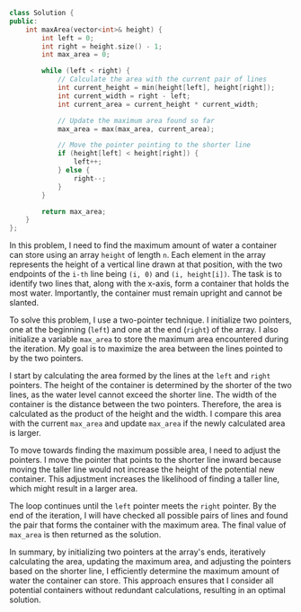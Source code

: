 ```cpp
class Solution {
public:
    int maxArea(vector<int>& height) {
        int left = 0; 
        int right = height.size() - 1;
        int max_area = 0;

        while (left < right) {
            // Calculate the area with the current pair of lines
            int current_height = min(height[left], height[right]);
            int current_width = right - left;
            int current_area = current_height * current_width;

            // Update the maximum area found so far
            max_area = max(max_area, current_area);

            // Move the pointer pointing to the shorter line
            if (height[left] < height[right]) {
                left++;
            } else {
                right--;
            }
        }

        return max_area;
    }
};
```

In this problem, I need to find the maximum amount of water a container can store using an array `height` of length `n`. Each element in the array represents the height of a vertical line drawn at that position, with the two endpoints of the `i-th` line being `(i, 0)` and `(i, height[i])`. The task is to identify two lines that, along with the x-axis, form a container that holds the most water. Importantly, the container must remain upright and cannot be slanted.

To solve this problem, I use a two-pointer technique. I initialize two pointers, one at the beginning (`left`) and one at the end (`right`) of the array. I also initialize a variable `max_area` to store the maximum area encountered during the iteration. My goal is to maximize the area between the lines pointed to by the two pointers.

I start by calculating the area formed by the lines at the `left` and `right` pointers. The height of the container is determined by the shorter of the two lines, as the water level cannot exceed the shorter line. The width of the container is the distance between the two pointers. Therefore, the area is calculated as the product of the height and the width. I compare this area with the current `max_area` and update `max_area` if the newly calculated area is larger.

To move towards finding the maximum possible area, I need to adjust the pointers. I move the pointer that points to the shorter line inward because moving the taller line would not increase the height of the potential new container. This adjustment increases the likelihood of finding a taller line, which might result in a larger area.

The loop continues until the `left` pointer meets the `right` pointer. By the end of the iteration, I will have checked all possible pairs of lines and found the pair that forms the container with the maximum area. The final value of `max_area` is then returned as the solution.

In summary, by initializing two pointers at the array's ends, iteratively calculating the area, updating the maximum area, and adjusting the pointers based on the shorter line, I efficiently determine the maximum amount of water the container can store. This approach ensures that I consider all potential containers without redundant calculations, resulting in an optimal solution.